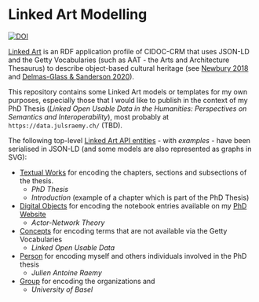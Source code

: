 # Linked Art Modelling

[![DOI](https://zenodo.org/badge/563828272.svg)](https://zenodo.org/badge/latestdoi/563828272)

[Linked Art](https://linked.art) is an RDF application profile of CIDOC-CRM that uses JSON-LD and the
Getty Vocabularies (such as AAT - the Arts and Architecture Thesaurus) to describe object-based cultural heritage (see [Newbury 2018](https://cidoc.mini.icom.museum/wp-content/uploads/sites/6/2021/03/CIDOC2018_paper_153.pdf) and [Delmas-Glass & Sanderson 2020](https://doi.org/10.1017/alj.2019.32)).

This repository contains some Linked Art models or templates for my own purposes, especially those that I would like to publish in the context of my PhD Thesis (_Linked Open Usable Data in the Humanities: Perspectives on Semantics and Interoperability_), most probably at `https://data.julsraemy.ch/` (TBD).

The following top-level [Linked Art API entities](https://linked.art/api/1.0/endpoint/) - with _examples_ - have been serialised in JSON-LD (and some models are also represented as graphs in SVG):

- [Textual Works](/text) for encoding the chapters, sections and subsections of the thesis.
  - _PhD Thesis_
  - _Introduction_ (example of a chapter which is part of the PhD Thesis)
- [Digital Objects](/digital) for encoding the notebook entries available on my [PhD Website](https://phd.julsraemy.ch)
  - _Actor-Network Theory_
- [Concepts](/concept) for encoding terms that are not available via the Getty Vocabularies
  - _Linked Open Usable Data_
- [Person](/person) for encoding myself and others individuals involved in the PhD thesis
  - _Julien Antoine Raemy_
- [Group](/group) for encoding the organizations and 
  - _University of Basel_